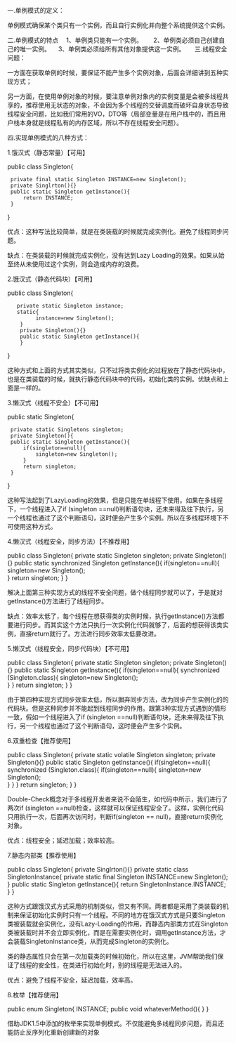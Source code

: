 一.单例模式的定义：

单例模式确保某个类只有一个实例，而且自行实例化并向整个系统提供这个实例。

二.单例模式的特点
　1、单例类只能有一个实例。　
　2、单例类必须自己创建自己的唯一实例。
　3、单例类必须给所有其他对象提供这一实例。
　
三.线程安全问题：

一方面在获取单例的时候，要保证不能产生多个实例对象，后面会详细讲到五种实现方式；

另一方面，在使用单例对象的时候，要注意单例对象内的实例变量是会被多线程共享的，推荐使用无状态的对象，不会因为多个线程的交替调度而破坏自身状态导致线程安全问题，比如我们常用的VO，DTO等（局部变量是在用户栈中的，而且用户栈本身就是线程私有的内存区域，所以不存在线程安全问题）。

四.实现单例模式的八种方式：

1.饿汉式（静态常量）【可用】

public class Singleton{

     private final static Singleton INSTANCE=new Singleton();
     private Singlrton(){}
     public static Singleton getInstance(){
         return INSTANCE;
     }
}

优点：这种写法比较简单，就是在类装载的时候就完成实例化。避免了线程同步问题。

缺点：在类装载的时候就完成实例化，没有达到Lazy Loading的效果。如果从始至终从未使用过这个实例，则会造成内存的浪费。

2.饿汉式（静态代码块）【可用】

public class Singleton{
       
       private static Singleton instance;
       static{
             instance=new Singleton();
        }
        private Singleton(){}
        public static Singleton getInstance(){
        }
}

这种方式和上面的方式其实类似，只不过将类实例化的过程放在了静态代码块中，也是在类装载的时候，就执行静态代码块中的代码，初始化类的实例。优缺点和上面是一样的。

3.懒汉式（线程不安全）【不可用】

public static Singleton{

     private static Singletons singleton;
     private Singleton(){
     public static Singleton getInstance(){
         if(singleton==null){
             singleton=new Singleton();  
         }
         return singleton;
     }
}

这种写法起到了LazyLoading的效果，但是只能在单线程下使用。如果在多线程下，一个线程进入了if (singleton ==null)判断语句块，还未来得及往下执行，另一个线程也通过了这个判断语句，这时便会产生多个实例。所以在多线程环境下不可使用这种方式。

4.懒汉式（线程安全，同步方法）【不推荐用】

public class Singleton{
     private static Singleton singleton;
     private Singleton(){}
     public static synchronized Singleton getInstance(){
          if(singleton==null){
             singleton=new Singleton();  
           }
           return singleton;
     }
}

解决上面第三种实现方式的线程不安全问题，做个线程同步就可以了，于是就对getInstance()方法进行了线程同步。

缺点：效率太低了，每个线程在想获得类的实例时候，执行getInstance()方法都要进行同步。而其实这个方法只执行一次实例化代码就够了，后面的想获得该类实例，直接return就行了。方法进行同步效率太低要改进。

5.懒汉式（线程安全，同步代码块）【不可用】

public class Singleton{
     private static Singleton singleton;
     private Singleton(){}
     public static  Singleton getInstance(){
          if(singleton==null){
              synchronized (Singleton.class){
                  singleton=new Singleton();  
              }
           }
           return singleton;
     }
}

由于第四种实现方式同步效率太低，所以摒弃同步方法，改为同步产生实例化的的代码块。但是这种同步并不能起到线程同步的作用。跟第3种实现方式遇到的情形一致，假如一个线程进入了if (singleton ==null)判断语句块，还未来得及往下执行，另一个线程也通过了这个判断语句，这时便会产生多个实例。

6.双重检查【推荐使用】

public class Singleton{
     private static volatile Singleton singleton;
     private Singleton(){}
     public static  Singleton getInstance(){
          if(singleton==null){
              synchronized (Singleton.class){
                     if(singleton==null){
                          singleton=new Singleton();  
                      }
              }
           }
           return singleton;
     }
}

Double-Check概念对于多线程开发者来说不会陌生，如代码中所示，我们进行了两次if (singleton ==null)检查，这样就可以保证线程安全了。这样，实例化代码只用执行一次，后面再次访问时，判断if(singleton == null)，直接return实例化对象。

优点：线程安全；延迟加载；效率较高。

7.静态内部类【推荐使用】

public class Singleton{
     private Singlrton(){}
     private static class SingletonInstance{
            private static  final Singleton INSTANCE=new Singleton();
     }
     public static Singleton getInstance(){
         return SingletonInstance.INSTANCE;
     }
}

这种方式跟饿汉式方式采用的机制类似，但又有不同。两者都是采用了类装载的机制来保证初始化实例时只有一个线程。不同的地方在饿汉式方式是只要Singleton类被装载就会实例化，没有Lazy-Loading的作用，而静态内部类方式在Singleton类被装载时并不会立即实例化，而是在需要实例化时，调用getInstance方法，才会装载SingletonInstance类，从而完成Singleton的实例化。

类的静态属性只会在第一次加载类的时候初始化，所以在这里，JVM帮助我们保证了线程的安全性，在类进行初始化时，别的线程是无法进入的。

优点：避免了线程不安全，延迟加载，效率高。

8.枚举【推荐使用】

public enum Singleton{
       INSTANCE;
       public void whateverMethod(){
       }
}

借助JDK1.5中添加的枚举来实现单例模式。不仅能避免多线程同步问题，而且还能防止反序列化重新创建新的对象 

